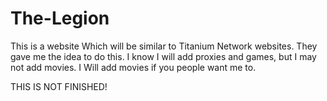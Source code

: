 # The-Legion
   This is a website Which will be similar to Titanium Network websites.
They gave me the idea to do this. I know I will add proxies and games, 
but I may not add movies. I Will add movies if you people want me to.

THIS IS NOT FINISHED!
